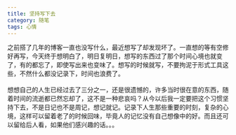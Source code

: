 ```yaml
---
title: 坚持写下去
category: 随笔
tags: 心情
---
```


之前搭了几年的博客一直也没写什么，最近想写了却发现坏了。一直想的等有空修好再写，今天终于想明白了，明日复明日，想写的东西过了那个时间心境也就变了，有的都忘了，即使写出来也变味了。想写的时候就写，不要拘泥于形式工具这些，不然什<!--more-->么都没记录下，时间也浪费了。
<br><br>
想想自己的人生已经过去了三分之一，还是很遗憾的，许多当时很在意的东西，随着时间的流逝都已然忘却了，这不是一种悲哀吗？从今以后我一定要把这个习惯坚持下去，不是日记也不是周记，想记就记。记录下人生那些重要的时刻，复杂的心境，这样可以留着老了的时候回味，毕竟人的记忆没有自己想像中的好。而且还可以留给后人看，如果他们感兴趣的话。。。